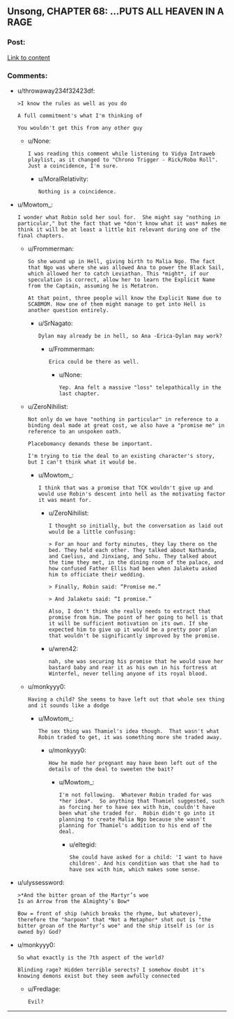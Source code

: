 ## Unsong, CHAPTER 68: …PUTS ALL HEAVEN IN A RAGE

### Post:

[Link to content](http://unsongbook.com/chapter-68-puts-all-heaven-in-a-rage/)

### Comments:

- u/throwaway234f32423df:
  ```
  >I know the rules as well as you do

  A full commitment's what I'm thinking of

  You wouldn't get this from any other guy
  ```

  - u/None:
    ```
    I was reading this comment while listening to Vidya Intraweb playlist, as it changed to "Chrono Trigger - Rick/Robo Roll". Just a coincidence, I'm sure.
    ```

    - u/MoralRelativity:
      ```
      Nothing is a coincidence.
      ```

- u/Mowtom_:
  ```
  I wonder what Robin sold her soul for.  She might say "nothing in particular," but the fact that we *don't know what it was* makes me think it will be at least a little bit relevant during one of the final chapters.
  ```

  - u/Frommerman:
    ```
    So she wound up in Hell, giving birth to Malia Ngo. The fact that Ngo was where she was allowed Ana to power the Black Sail, which allowed her to catch Leviathan. This *might*, if our speculation is correct, allow her to learn the Explicit Name from the Captain, assuming he is Metatron.

    At that point, three people will know the Explicit Name due to SCABMOM. How one of them might manage to get into Hell is another question entirely.
    ```

    - u/SrNagato:
      ```
      Dylan may already be in hell, so Ana -Erica-Dylan may work?
      ```

      - u/Frommerman:
        ```
        Erica could be there as well.
        ```

        - u/None:
          ```
          Yep. Ana felt a massive "loss" telepathically in the last chapter.
          ```

  - u/ZeroNihilist:
    ```
    Not only do we have "nothing in particular" in reference to a binding deal made at great cost, we also have a "promise me" in reference to an unspoken oath.

    Placebomancy demands these be important.

    I'm trying to tie the deal to an existing character's story, but I can't think what it would be.
    ```

    - u/Mowtom_:
      ```
      I think that was a promise that TCK wouldn't give up and would use Robin's descent into hell as the motivating factor it was meant for.
      ```

      - u/ZeroNihilist:
        ```
        I thought so initially, but the conversation as laid out would be a little confusing:

        > For an hour and forty minutes, they lay there on the bed. They held each other. They talked about Nathanda, and Caelius, and Jinxiang, and Sohu. They talked about the time they met, in the dining room of the palace, and how confused Father Ellis had been when Jalaketu asked him to officiate their wedding.

        > Finally, Robin said: “Promise me.”

        > And Jalaketu said: “I promise.”

        Also, I don't think she really needs to extract that promise from him. The point of her going to hell is that it will be sufficient motivation on its own. If she expected him to give up it would be a pretty poor plan that wouldn't be significantly improved by the promise.
        ```

      - u/wren42:
        ```
        nah, she was securing his promise that he would save her bastard baby and rear it as his own in his fortress at Winterfel, never telling anyone of its royal blood.
        ```

  - u/monkyyy0:
    ```
    Having a child? She seems to have left out that whole sex thing and it sounds like a dodge
    ```

    - u/Mowtom_:
      ```
      The sex thing was Thamiel's idea though.  That wasn't what Robin traded to get, it was something more she traded away.
      ```

      - u/monkyyy0:
        ```
        How he made her pregnant may have been left out of the details of the deal to sweeten the bait?
        ```

        - u/Mowtom_:
          ```
          I'm not following.  Whatever Robin traded for was *her idea*.  So anything that Thamiel suggested, such as forcing her to have sex with him, couldn't have been what she traded for.  Robin didn't go into it planning to create Malia Ngo because she wasn't planning for Thamiel's addition to his end of the deal.
          ```

          - u/eltegid:
            ```
            She could have asked for a child: 'I want to have children'. And his condition was that she had to have sex with him, which makes some sense.
            ```

- u/ulyssessword:
  ```
  >*And the bitter groan of the Martyr’s woe  
  Is an Arrow from the Almighty’s Bow*

  Bow = front of ship (which breaks the rhyme, but whatever), therefore the "harpoon" that *Not a Metaphor* shot out is "the bitter groan of the Martyr’s woe" and the ship itself is (or is owned by) God?
  ```

- u/monkyyy0:
  ```
  So what exactly is the 7th aspect of the world?

  Blinding rage? Hidden terrible serects? I somehow doubt it's knowing demons exist but they seem awfully connected
  ```

  - u/Fredlage:
    ```
    Evil?
    ```

---

